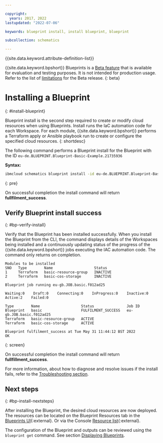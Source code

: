 ```yaml
---

copyright:
  years: 2017, 2022
lastupdated: "2022-07-06"

keywords: blueprint install, install blueprint, blueprint

subcollection: schematics

---
```


{{site.data.keyword.attribute-definition-list}}

{{site.data.keyword.bpshort}} Blueprints is a [Beta feature](/docs/schematics?topic=schematics-bp-beta-limitations) that is available for evaluation and testing purposes. It is not intended for production usage. Refer to the list of [limitations](/docs/schematics?topic=schematics-bp-beta-limitations) for the Beta release.
{: beta}

# Installing a Blueprint
{: #install-blueprint}

Blueprint install is the second step required to create or modify cloud resources when using Blueprints. Install runs the IaC automation code for each Workspace. For each module, {{site.data.keyword.bpshort}} performs a Terraform apply or Ansible playbook run to create or configure the specified cloud resources. 
{: shortdesc}

The following command performs a Blueprint install for the Blueprint with the ID `eu-de.BLUEPRINT.Blueprint-Basic-Example.21735936`

**Syntax:**

```sh
ibmcloud schematics blueprint install -id eu-de.BLUEPRINT.Blueprint-Basic-Example.21735936
```
{: pre}

On successful completion the install command will return **fullfilment_success**. 

## Verify Blueprint install success 
{: #bp-verify-install}

Verify that the Blueprint has been installed successfully. When you install the Blueprint from the CLI, the command displays details of the Workspaces being installed and a continuously updating status of the progress of the {{site.data.keyword.bpshort}} jobs executing the IAC automation code. The command only returns on completion.

```text
Modules to be installed
SNO   Type        Name                   Status   
1     Terraform   basic-resource-group   INACTIVE   
2     Terraform   basic-cos-storage      INACTIVE   
      
Blueprint job running eu-gb.JOB.basic.f012ad25

Waiting:0    Draft:0    Connecting:0    InProgress:0    Inactive:0    Active:2    Failed:0   

Type        Name                   Status               Job ID   
Blueprint   basic                  FULFILMENT_SUCCESS   eu-gb.JOB.basic.f012ad25   
Terraform   basic-resource-group   ACTIVE                  
Terraform   basic-cos-storage      ACTIVE                  
            
Blueprint fulfilment_success at Tue May 31 11:44:12 BST 2022
OK
```
{: screen}

On successful completion the install command will return **fullfillment_success**.  

For more information, about how to diagnose and resolve issues if the install fails, refer to the [Troubleshooting section](/docs/schematics?topic=schematics-bp-install-fails).


## Next steps
{: #bp-install-nextsteps}

After installing the Blueprint, the desired cloud resources are now deployed. The resources can be located on the Blueprint Resources tab in the [Blueprints UI](https://cloud.ibm.com/schematics/blueprints){:external}. Or via the Console [Resource list](https://cloud.ibm.com/resources){:external}. 


The configuration of the Blueprint and outputs can be reviewed using the `blueprint get` command. See section [Displaying Blueprints](/docs/schematics?topic=schematics-display-blueprint). 


